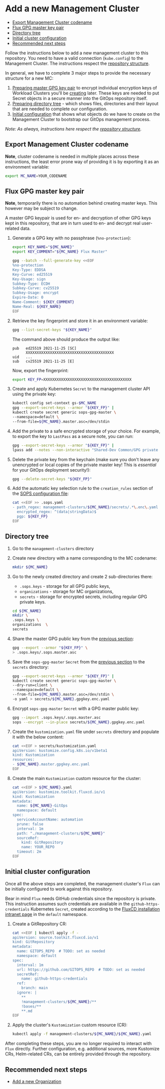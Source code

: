 # Add a new Management Cluster

- [Export Management Cluster codename](#export-management-cluster-codename)
- [Flux GPG master key pair](#flux-gpg-master-key-pair)
- [Directory tree](#directory-tree)
- [Initial cluster configuration](#initial-cluster-configuration)
- [Recommended next steps](#recommended-next-steps)

Follow the instructions below to add a new management cluster to this repository. You need to have a valid connection
(`kube.config`) to the Management Cluster. The instructions respect the [repository structure](./repo_structure.md).

In general, we have to complete 3 major steps to provide the necessary structure for a new MC:

1. [Preparing master GPG key pair](#flux-gpg-master-key-pair) to encrypt individual encryption keys of Workload Clusters
   you'll be [creating](add_wc.md) later. These keys are needed to put Secret objects in a secure manner into the GitOps
   repository itself.
1. [Preparing directory tree](#directory-tree) - which shows files, directories and their layout that are needed to complete
   our configuration.
1. [Initial configuration](#initial-cluster-configuration) that shows what objects do we have to create on the Management
   Cluster to bootstrap our GitOps management process.

*Note: As always, instructions here respect the [repository structure](./repo_structure.md).*

## Export Management Cluster codename

**Note**, cluster codename is needed in multiple places across these instructions, the least error prone way of providing
it is by exporting it as an environment variable:

```sh
export MC_NAME=YOUR_CODENAME
```

## Flux GPG master key pair

**Note**, temporarily there is no automation behind creating master keys. This however may be subject to change.

A master GPG keypair is used for en- and decryption of other GPG keys kept in this repository, that are in turn used to
en- and decrypt real user-related data.

1. Generate a GPG key with no passphrase (`%no-protection`):

    ```sh
    export KEY_NAME="${MC_NAME}"
    export KEY_COMMENT="${MC_NAME} Flux Master"

    gpg --batch --full-generate-key <<EOF
    %no-protection
    Key-Type: EDDSA
    Key-Curve: ed25519
    Key-Usage: sign
    Subkey-Type: ECDH
    Subkey-Curve: cv25519
    Subkey-Usage: encrypt
    Expire-Date: 0
    Name-Comment: ${KEY_COMMENT}
    Name-Real: ${KEY_NAME}
    EOF
    ```

1. Retrieve the key fingerprint and store it in an environment variable:

    ```sh
    gpg --list-secret-keys "${KEY_NAME}"
    ```

    The command above should produce the output like:

    ```text
    pub   ed25519 2021-11-25 [SC]
          XXXXXXXXXXXXXXXXXXXXXXXXXXXXXXXXXXXXXXXX
    uid   ...
    sub   cv25519 2021-11-25 [E]
    ```

    Now, export the fingerprint:

    ```sh
    export KEY_FP=XXXXXXXXXXXXXXXXXXXXXXXXXXXXXXXXXXXXXXXX
    ```

1. Create and apply Kubernetes `Secret` to the management cluster API using the private key:

    ```sh
    kubectl config set-context gs-$MC_NAME
    gpg --export-secret-keys --armor "${KEY_FP}" |
    kubectl create secret generic sops-gpg-master \
    --namespace=default \
    --from-file=${MC_NAME}.master.asc=/dev/stdin
    ```

1. Add the private to a safe encrypted storage of your choice. For example, to export the key to `LastPass`
   as a secure note, you can run:

    ```sh
    gpg --export-secret-keys --armor "${KEY_FP}" |
    lpass add --notes --non-interactive "Shared-Dev Common/GPG private key (${MC_NAME}, master, Flux)"
    ```

1. Delete the private key from the keychain (make sure you don't leave any unencrypted or local copies of the private
   master key! This is *essential* for your GitOps deployment security!):

    ```sh
    gpg --delete-secret-keys "${KEY_FP}"
    ```

1. Add the automatic key selection rule to the `creation_rules` section of the [SOPS configuration file](/.sops.yaml):

    ```sh
    cat <<EOF >> .sops.yaml
    - path_regex: management-clusters/${MC_NAME}/secrets/.*\.enc\.yaml
      encrypted_regex: ^(data|stringData)$
      pgp: ${KEY_FP}
    EOF
    ```

## Directory tree

1. Go to the `management-clusters` directory
1. Create new directory with a name corresponding to the MC codename:

    ```sh
    mkdir ${MC_NAME}
    ```

1. Go to the newly created directory and create 2 sub-directories there:

    - `.sops.keys` - storage for all GPG public keys,
    - `organizations` - storage for MC organizations,
    - `secrets` - storage for encrypted secrets, including regular GPG private keys.

    ```sh
    cd ${MC_NAME}
    mkdir \
    .sops.keys \
    organizations  \
    secrets
    ```

1. Share the master GPG public key from the [previous section](#flux-gpg-master-key-pair):

    ```sh
    gpg --export --armor "${KEY_FP}" \
    > .sops.keys/.sops.master.asc
    ```

1. Save the `sops-gpg-master` `Secret` from the [previous section](#flux-gpg-master-key-pair) to the `secrets` directory:

   ```sh
   gpg --export-secret-keys --armor "${KEY_FP}" |
   kubectl create secret generic sops-gpg-master \
   --dry-run=client \
   --namespace=default \
   --from-file=${MC_NAME}.master.asc=/dev/stdin \
   -o yaml > secrets/${MC_NAME}.gpgkey.enc.yaml
   ```

1. Encrypt `sops-gpg-master` `Secret` with a GPG master public key:

    ```sh
    gpg --import .sops.keys/.sops.master.asc
    sops --encrypt --in-place secrets/${MC_NAME}.gpgkey.enc.yaml
    ```

1. Create the `kustomization.yaml` file under `secrets` directory and populate it with the below content:

    ```sh
    cat <<EOF > secrets/kustomization.yaml
    apiVersion: kustomize.config.k8s.io/v1beta1
    kind: Kustomization
    resources:
    - ${MC_NAME}.master.gpgkey.enc.yaml
    EOF
    ```

1. Create the main `Kustomization` custom resource for the cluster:

    ```sh
    cat <<EOF > ${MC_NAME}.yaml
    apiVersion: kustomize.toolkit.fluxcd.io/v1
    kind: Kustomization
    metadata:
      name: ${MC_NAME}-GitOps
      namespace: default
    spec:
      serviceAccountName: automation
      prune: false
      interval: 1m
      path: "./management-clusters/${MC_NAME}"
      sourceRef:
        kind: GitRepository
        name: YOUR_REPO
      timeout: 2m
    EOF
    ```

## Initial cluster configuration

Once all the above steps are completed, the management cluster's `Flux` can be initially configured to work against this
repository.

Bear in mind `Flux` needs GitHub credentials since the repository is private. This instruction assumes such credentials are
available in the `github-https-credentials` Kubernetes `Secret`, created according to the
[FluxCD installation intranet page](https://intranet.giantswarm.io/docs/support-and-ops/installation-setup-guide/fluxcd-installation/#create-a-secret-for-private-repository-access)
in the `default` namespace.

1. Create a GitRepository CR:

    ```sh
    cat <<EOF | kubectl apply -f -
    apiVersion: source.toolkit.fluxcd.io/v1
    kind: GitRepository
    metadata:
      name: GITOPS_REPO  # TODO: set as needed
      namespace: default
    spec:
      interval: 1m
      url: https://github.com/GITOPS_REPO  # TODO: set as needed
      secretRef:
        name: github-https-credentials
      ref:
        branch: main
      ignore: |
        **
        !management-clusters/${MC_NAME}/**
        !bases/**
        **.md
    EOF
    ```

1. Apply the cluster's `Kustomization` custom resource (CR):

    ```sh
    kubectl apply -f management-clusters/${MC_NAME}/${MC_NAME}.yaml
    ```

After completing these steps, you are no longer required to interact with `Flux` directly. Further configuration,
e.g. additional sources, more Kustomize CRs, Helm-related CRs, can be entirely provided through the repository.

## Recommended next steps

- [Add a new Organization](./add_org.md)
